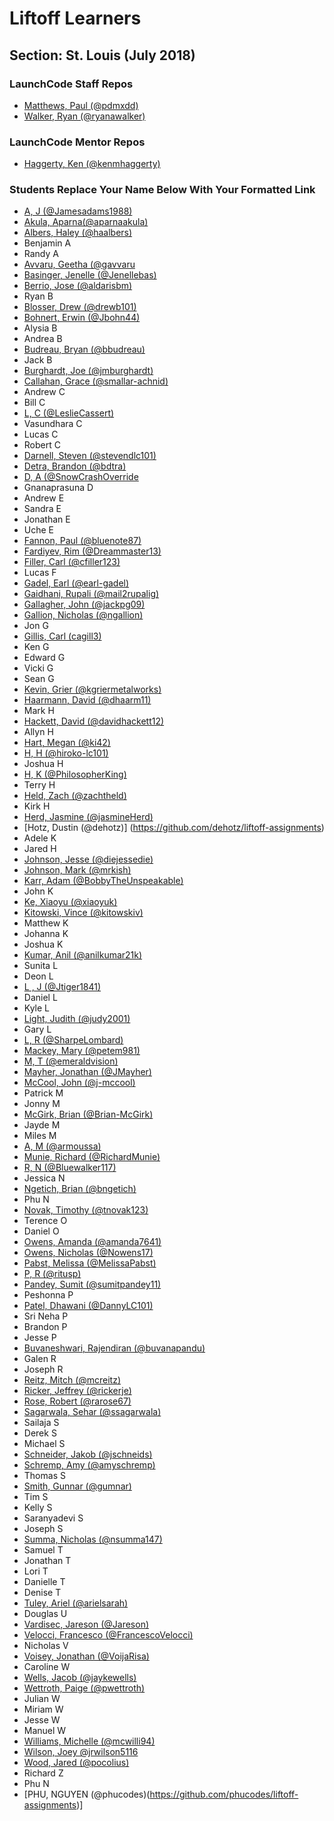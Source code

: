 # Liftoff Learners

## Section: St. Louis (July 2018)

### LaunchCode Staff Repos

- [Matthews, Paul (@pdmxdd)](https://www.github.com/pdmxdd/liftoff-assignments)
- [Walker, Ryan (@ryanawalker)](https://www.github.com/ryanawalker/liftoff-assignments)

### LaunchCode Mentor Repos

- [Haggerty, Ken (@kenmhaggerty)](https://github.com/kenmhaggerty/liftoff-assignments)

### Students Replace Your Name Below With Your Formatted Link

- [A, J (@Jamesadams1988)](https://github.com/Jamesadams1988/liftoff-assignments)
- [Akula, Aparna(@aparnaakula)](https://github.com/aparnaakula/liftoff-assignments)
- [Albers, Haley (@haalbers)](https://github.com/haalbers/liftoff-assignments.git)
- Benjamin A
- Randy A
- [Avvaru, Geetha (@gavvaru](https://github.com/gavvaru/liftoff-assignments/liftoff-assignments.git)
- [Basinger, Jenelle (@Jenellebas)](https://github.com/Jenellebas/liftoff-assignments)
- [Berrio, Jose (@aldarisbm)](https://github.com/aldarisbm/liftoff-assignments.git)
- Ryan B
- [Blosser, Drew (@drewb101)](https://github.com/drewb101/liftoff-assignments.git)
- [Bohnert, Erwin (@Jbohn44)](https://www.github.com/Jbohn44/liftoff-assignments)
- Alysia B
- Andrea B
- [Budreau, Bryan (@bbudreau)](http://github.com/bbudreau/liftoff-assignments)
- Jack B
- [Burghardt, Joe (@jmburghardt)](https://github.com/jmburghardt/liftoff-assignments.git)
- [Callahan, Grace (@smallar-achnid)](https://www.github.com/smallar-achnid/liftoff-assignments)
- Andrew C
- Bill C
- [L, C (@LeslieCassert)](https://github.com/LeslieCassert/liftoff-assignments)
- Vasundhara C
- Lucas C
- Robert C
- [Darnell, Steven (@stevendlc101)](https://github.com/stevendlc101/liftoff-assignments.git)
- [Detra, Brandon (@bdtra)](https://github.com/bdtra/liftoff-assignments)
- [D, A (@SnowCrashOverride](https://github.com/SnowCrashOverride/liftoff-assignments.git)
- Gnanaprasuna D
- Andrew E
- Sandra E
- Jonathan E
- Uche E
- [Fannon, Paul (@bluenote87)](https://github.com/bluenote87/liftoff-assignments)
- [Fardiyev, Rim (@Dreammaster13)](https://github.com/Dreammaster13/liftoff-assignments.git)
- [Filler, Carl (@cfiller123)](https://github.com/cfiller123/liftoff-assignments)
- Lucas F
- [Gadel, Earl (@earl-gadel)](https://github.com/earl-gadel/liftoff-assignments)
- [Gaidhani, Rupali (@mail2rupalig)](https://github.com/mail2rupalig/liftoff-assignments)
- [Gallagher, John (@jackpg09)](https://github.com/jackpg09/liftoff-assignments.git)
- [Gallion, Nicholas (@ngallion)](https://github.com/ngallion/liftoff-assignments)
- Jon G
- [Gillis, Carl (cagill3)](https://github.com/cagill3/liftoff-assignments.git)
- Ken G
- Edward G
- Vicki G
- Sean G
- [Kevin, Grier (@kgriermetalworks)](https://github.com/kgriermetalworks/liftoff-assignments)
- [Haarmann, David (@dhaarm11)](https://github.com/dhaarm11/liftoff-assignments)
- Mark H
- [Hackett, David (@davidhackett12)](https://github.com/davidhackett12/liftoff-assignments)
- Allyn H
- [Hart, Megan (@ki42)](https://www.github.com/ki42/liftoff-assignments)
- [H, H (@hiroko-lc101)](https://github.com/hiroko-lc101/liftoff-assignments)
- Joshua H
- [H, K (@PhilosopherKing)](https://github.com/PhilosopherKing/liftoff-assignments)
- Terry H
- [Held, Zach (@zachtheld)](https://github.com/zachtheld/liftoff-assignments.git)
- Kirk H
- [Herd, Jasmine (@jasmineHerd)](https://www.github.com/jasmineHerd/liftoff-assignments)
- [Hotz, Dustin (@dehotz)] (https://github.com/dehotz/liftoff-assignments)
- Adele K
- Jared H
- [Johnson, Jesse (@diejessedie)](https://github.com/diejessedie/liftoff-assignments)
- [Johnson, Mark (@mrkish)](https://www.github.com/mrkish/liftoff-assignments.git)
- [Karr, Adam (@BobbyTheUnspeakable)](https://github.com/BobbyTheUnspeakable/liftoff-assignments)
- John K
- [Ke, Xiaoyu (@xiaoyuk)](https://www.github.com/xiaoyuk/liftoff-assignments.git)
- [Kitowski, Vince (@kitowskiv)](https://github.com/kitowskiv/liftoff-assignments)
- Matthew K
- Johanna K
- Joshua K
- [Kumar, Anil (@anilkumar21k)](https://github.com/anilkumar21k/liftoff-assignments.git)
- Sunita L
- Deon L
- [L , J (@Jtiger1841)](https://github.com/Jtiger1841/liftoff-assignments.git)
- Daniel L
- Kyle L
- [Light, Judith (@judy2001)](https://github.com/judy2001/liftoff-assignments)
- Gary L
- [L, R (@SharpeLombard)](https://github.com/SharpeLombard/liftoff-assignments)
- [Mackey, Mary (@petem981)](https://github.com/petem981/liftoff-assignments.git)
- [M, T (@emeraldvision)](https://github.com/emeraldvision/liftoff-assignments)
- [Mayher, Jonathan (@JMayher)](https://github.com/JMayher/liftoff-assignments.git)
- [McCool, John (@j-mccool)](https://github.com/j-mccool/liftoff-assignments.git)
- Patrick M
- Jonny M
- [McGirk, Brian (@Brian-McGirk)](https://www.github.com/Brian-McGirk/liftoff-assignments)
- Jayde M
- Miles M
- [A, M (@armoussa)](https://github.com/armoussa/liftoff-assignments)
- [Munie, Richard (@RichardMunie)](https://github.com/RichardMunie/liftoff-assignments)
- [R, N (@Bluewalker117)](https://github.com/Bluewalker117/liftoff-assignments.git)
- Jessica N
- [Ngetich, Brian (@bngetich)](https://github.com/bngetich/liftoff-assignments)
- Phu N
- [Novak, Timothy (@tnovak123)](https://github.com/tnovak123/liftoff-assignments.git)
- Terence O
- Daniel O
- [Owens, Amanda (@amanda7641)](https://github.com/amanda7641/liftoff-assignments)
- [Owens, Nicholas (@Nowens17)](https://github.com/Nowens17/liftoff-assignments)
- [Pabst, Melissa (@MelissaPabst)](https://www.github.com/MelissaPabst/liftoff-assignments)
- [P, R (@ritusp)](https://github.com/ritusp/liftoff-assignments)
- [Pandey, Sumit (@sumitpandey11)](https://www.github.com/sumitpandey11/liftoff-assignments)
- Peshonna P
- [Patel, Dhawani (@DannyLC101)](https://www.github.com/DannyLC101/liftoff-assignments)
- Sri Neha P
- Brandon P
- Jesse P
- [Buvaneshwari, Rajendiran (@buvanapandu)](https://github.com/buvanapandu/liftoff-assignments)
- Galen R
- Joseph R
- [Reitz, Mitch (@mcreitz)](https://github.com/mcreitz/liftoff-assignments)
- [Ricker, Jeffrey (@rickerje)](https://www.github.com/rickerje/liftoff-assignments)
- [Rose, Robert (@rarose67)](https://github.com/rarose67/liftoff-assignments)
- [Sagarwala, Sehar (@ssagarwala)](https://github.com/ssagarwala/liftoff-assignments)
- Sailaja S
- Derek S
- Michael S
- [Schneider, Jakob (@jschneids)](https://github.com/JSchneids/liftoff-assignments)
- [Schremp, Amy (@amyschremp)](https://github.com/amyschremp/liftoff-assignments)
- Thomas S
- [Smith, Gunnar (@gumnar)](https://github.com/gumnar/liftoff-assignments)
- Tim S
- Kelly S
- Saranyadevi S
- Joseph S
- [Summa, Nicholas (@nsumma147)](https://github.com/nsumma147/liftoff-assignments)
- Samuel T
- Jonathan T
- Lori T
- Danielle T
- Denise T
- [Tuley, Ariel (@arielsarah)](https://github.com/arielsarah/liftoff-assignments)
- Douglas U
- [Vardisec, Jareson (@Jareson)](https://github.com/Jareson/liftoff-assignments)
- [Velocci, Francesco (@FrancescoVelocci)](https://github.com/FrancescoVelocci/liftoff-assignments)
- Nicholas V
- [Voisey, Jonathan (@VoijaRisa)](https://github.com/VoijaRisa/liftoff-assignments)
- Caroline W
- [Wells, Jacob (@jaykewells)](https://github.com/jaykewells/liftoff-assignments)
- [Wettroth, Paige (@pwettroth)](https://github.com/pwettroth/liftoff-assignments)
- Julian W
- Miriam W
- Jesse W
- Manuel W
- [Williams, Michelle (@mcwilli94)](https://github.com/mcwilli94/liftoff-assignments.git)
- [Wilson, Joey @jrwilson5116](https://github.com/jrwilson5116/liftoff-assignments)
- [Wood, Jared (@pocolius)](https://github.com/Pocolius/liftoff-assignments)
- Richard Z
- Phu N
- [PHU, NGUYEN (@phucodes)(https://github.com/phucodes/liftoff-assignments)]